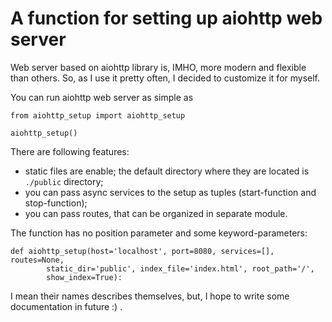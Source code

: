 # A function for setting up aiohttp web server

Web server based on aiohttp library is, IMHO, more modern and flexible than 
others. So, as I use it pretty often, I decided to customize it for myself.

You can run aiohttp web server as simple as

```
from aiohttp_setup import aiohttp_setup

aiohttp_setup()
```

There are following features:

* static files are enable; the default directory where they are
located is `./public` directory;
* you can pass async services to the setup as tuples (start-function and stop-function);
* you can pass routes, that can be organized in separate module.

The function has no position parameter and some keyword-parameters:

```
def aiohttp_setup(host='localhost', port=8080, services=[], routes=None, 
        static_dir='public', index_file='index.html', root_path='/', 
        show_index=True):
```

I mean their names describes themselves, but, I hope to write 
some documentation in future :) .

